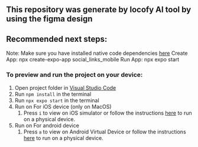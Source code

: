 ## This repository was generate by locofy AI tool by using the figma design

## Recommended next steps:
Note: Make sure you have installed native code dependencies [here](https://reactnative.dev/docs/environment-setup#installing-dependencies)
Create App: npx create-expo-app social_links_mobile
Run App: npx expo start

### To preview and run the project on your device:
1. Open project folder in <u>Visual Studio Code</u>
2. Run  `npm install`  in the terminal
3. Run  `npx expo start`  in the terminal
4. Run on For iOS device (only on MacOS)
    1. Press  `i`  to view on iOS simulator or follow the instructions [here](https://docs.expo.dev/workflow/run-on-device/) to run on a physical device.
5. Run on For android device
    1. Press  `a`  to view on Android Virtual Device or follow the instructions [here](https://docs.expo.dev/workflow/run-on-device/) to run on a physical device.